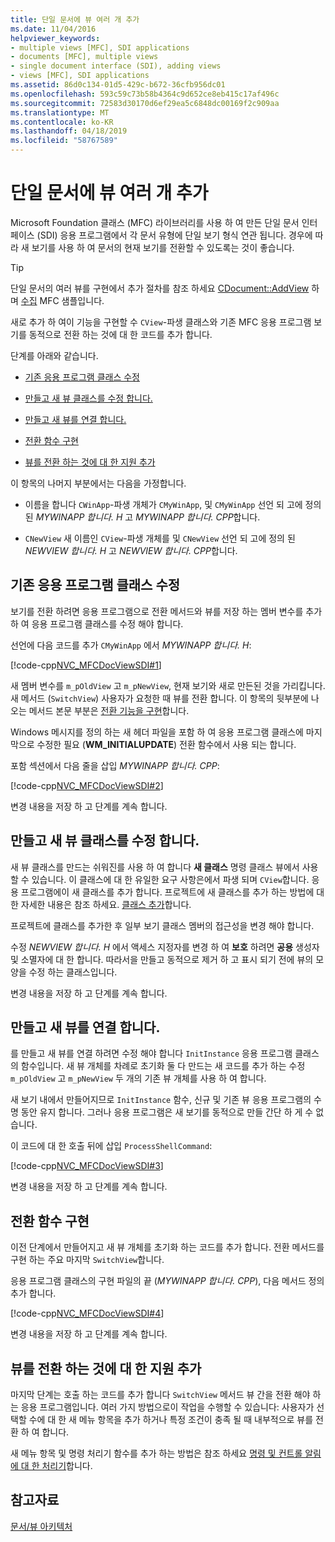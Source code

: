 ```yaml
---
title: 단일 문서에 뷰 여러 개 추가
ms.date: 11/04/2016
helpviewer_keywords:
- multiple views [MFC], SDI applications
- documents [MFC], multiple views
- single document interface (SDI), adding views
- views [MFC], SDI applications
ms.assetid: 86d0c134-01d5-429c-b672-36cfb956dc01
ms.openlocfilehash: 593c59c73b58b4364c9d652ce8eb415c17af496c
ms.sourcegitcommit: 72583d30170d6ef29ea5c6848dc00169f2c909aa
ms.translationtype: MT
ms.contentlocale: ko-KR
ms.lasthandoff: 04/18/2019
ms.locfileid: "58767589"
---
```

# <a name="adding-multiple-views-to-a-single-document"></a>단일 문서에 뷰 여러 개 추가

Microsoft Foundation 클래스 (MFC) 라이브러리를 사용 하 여 만든 단일 문서 인터페이스 (SDI) 응용 프로그램에서 각 문서 유형에 단일 보기 형식 연관 됩니다. 경우에 따라 새 보기를 사용 하 여 문서의 현재 보기를 전환할 수 있도록는 것이 좋습니다.

> [!TIP]
>  단일 문서의 여러 뷰를 구현에서 추가 절차를 참조 하세요 [CDocument::AddView](../mfc/reference/cdocument-class.md#addview) 하며 [수집](../overview/visual-cpp-samples.md) MFC 샘플입니다.

새로 추가 하 여이 기능을 구현할 수 `CView`-파생 클래스와 기존 MFC 응용 프로그램 보기를 동적으로 전환 하는 것에 대 한 코드를 추가 합니다.

단계를 아래와 같습니다.

- [기존 응용 프로그램 클래스 수정](#vcconmodifyexistingapplicationa1)

- [만들고 새 뷰 클래스를 수정 합니다.](#vcconnewviewclassa2)

- [만들고 새 뷰를 연결 합니다.](#vcconattachnewviewa3)

- [전환 함수 구현](#vcconswitchingfunctiona4)

- [뷰를 전환 하는 것에 대 한 지원 추가](#vcconswitchingtheviewa5)

이 항목의 나머지 부분에서는 다음을 가정합니다.

- 이름을 합니다 `CWinApp`-파생 개체가 `CMyWinApp`, 및 `CMyWinApp` 선언 되 고에 정의 된 *MYWINAPP 합니다. H* 고 *MYWINAPP 합니다. CPP*합니다.

- `CNewView` 새 이름인 `CView`-파생 개체를 및 `CNewView` 선언 되 고에 정의 된 *NEWVIEW 합니다. H* 고 *NEWVIEW 합니다. CPP*합니다.

##  <a name="vcconmodifyexistingapplicationa1"></a> 기존 응용 프로그램 클래스 수정

보기를 전환 하려면 응용 프로그램으로 전환 메서드와 뷰를 저장 하는 멤버 변수를 추가 하 여 응용 프로그램 클래스를 수정 해야 합니다.

선언에 다음 코드를 추가 `CMyWinApp` 에서 *MYWINAPP 합니다. H*:

[!code-cpp[NVC_MFCDocViewSDI#1](../mfc/codesnippet/cpp/adding-multiple-views-to-a-single-document_1.h)]

새 멤버 변수를 `m_pOldView` 고 `m_pNewView`, 현재 보기와 새로 만든된 것을 가리킵니다. 새 메서드 (`SwitchView`) 사용자가 요청한 때 뷰를 전환 합니다. 이 항목의 뒷부분에 나오는 메서드 본문 부분은 [전환 기능을 구현](#vcconswitchingfunctiona4)합니다.

Windows 메시지를 정의 하는 새 헤더 파일을 포함 하 여 응용 프로그램 클래스에 마지막으로 수정한 필요 (**WM_INITIALUPDATE**) 전환 함수에서 사용 되는 합니다.

포함 섹션에서 다음 줄을 삽입 *MYWINAPP 합니다. CPP*:

[!code-cpp[NVC_MFCDocViewSDI#2](../mfc/codesnippet/cpp/adding-multiple-views-to-a-single-document_2.cpp)]

변경 내용을 저장 하 고 단계를 계속 합니다.

##  <a name="vcconnewviewclassa2"></a> 만들고 새 뷰 클래스를 수정 합니다.

새 뷰 클래스를 만드는 쉬워진를 사용 하 여 합니다 **새 클래스** 명령 클래스 뷰에서 사용할 수 있습니다. 이 클래스에 대 한 유일한 요구 사항은에서 파생 되며 `CView`합니다. 응용 프로그램에이 새 클래스를 추가 합니다. 프로젝트에 새 클래스를 추가 하는 방법에 대 한 자세한 내용은 참조 하세요. [클래스 추가](../ide/adding-a-class-visual-cpp.md)합니다.

프로젝트에 클래스를 추가한 후 일부 보기 클래스 멤버의 접근성을 변경 해야 합니다.

수정 *NEWVIEW 합니다. H* 에서 액세스 지정자를 변경 하 여 **보호** 하려면 **공용** 생성자 및 소멸자에 대 한 합니다. 따라서을 만들고 동적으로 제거 하 고 표시 되기 전에 뷰의 모양을 수정 하는 클래스입니다.

변경 내용을 저장 하 고 단계를 계속 합니다.

##  <a name="vcconattachnewviewa3"></a> 만들고 새 뷰를 연결 합니다.

를 만들고 새 뷰를 연결 하려면 수정 해야 합니다 `InitInstance` 응용 프로그램 클래스의 함수입니다. 새 뷰 개체를 차례로 초기화 둘 다 만드는 새 코드를 추가 하는 수정 `m_pOldView` 고 `m_pNewView` 두 개의 기존 뷰 개체를 사용 하 여 합니다.

새 보기 내에서 만들어지므로 `InitInstance` 함수, 신규 및 기존 뷰 응용 프로그램의 수명 동안 유지 합니다. 그러나 응용 프로그램은 새 보기를 동적으로 만들 간단 하 게 수 없습니다.

이 코드에 대 한 호출 뒤에 삽입 `ProcessShellCommand`:

[!code-cpp[NVC_MFCDocViewSDI#3](../mfc/codesnippet/cpp/adding-multiple-views-to-a-single-document_3.cpp)]

변경 내용을 저장 하 고 단계를 계속 합니다.

##  <a name="vcconswitchingfunctiona4"></a> 전환 함수 구현

이전 단계에서 만들어지고 새 뷰 개체를 초기화 하는 코드를 추가 합니다. 전환 메서드를 구현 하는 주요 마지막 `SwitchView`합니다.

응용 프로그램 클래스의 구현 파일의 끝 (*MYWINAPP 합니다. CPP*), 다음 메서드 정의 추가 합니다.

[!code-cpp[NVC_MFCDocViewSDI#4](../mfc/codesnippet/cpp/adding-multiple-views-to-a-single-document_4.cpp)]

변경 내용을 저장 하 고 단계를 계속 합니다.

##  <a name="vcconswitchingtheviewa5"></a> 뷰를 전환 하는 것에 대 한 지원 추가

마지막 단계는 호출 하는 코드를 추가 합니다 `SwitchView` 메서드 뷰 간을 전환 해야 하는 응용 프로그램입니다. 여러 가지 방법으로이 작업을 수행할 수 있습니다: 사용자가 선택할 수에 대 한 새 메뉴 항목을 추가 하거나 특정 조건이 충족 될 때 내부적으로 뷰를 전환 하 여 합니다.

새 메뉴 항목 및 명령 처리기 함수를 추가 하는 방법은 참조 하세요 [명령 및 컨트롤 알림에 대 한 처리기](../mfc/handlers-for-commands-and-control-notifications.md)합니다.

## <a name="see-also"></a>참고자료

[문서/뷰 아키텍처](../mfc/document-view-architecture.md)
